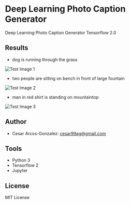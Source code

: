 # Deep Learning Photo Caption Generator
Deep Learning Photo Caption Generator Tensorflow 2.0

## Results
* dog is running through the grass

![Test Image 1](example1.jpg)

* two people are sitting on bench in front of large fountain 

![Test Image 2](example2.jpg)

* man in red shirt is standing on mountaintop

![Test Image 3](example3.jpg)

## Author
- Cesar Arcos-Gonzalez: cesar99ag@gmail.com

## Tools
- Python 3
- Tensorflow 2
- Jupyter
## License
MIT License

